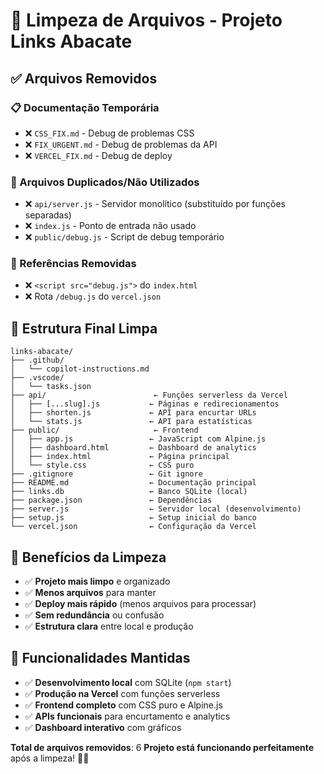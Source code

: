 # 🧹 Limpeza de Arquivos - Projeto Links Abacate

## ✅ Arquivos Removidos

### 📋 Documentação Temporária
- ❌ `CSS_FIX.md` - Debug de problemas CSS
- ❌ `FIX_URGENT.md` - Debug de problemas da API
- ❌ `VERCEL_FIX.md` - Debug de deploy

### 🔄 Arquivos Duplicados/Não Utilizados  
- ❌ `api/server.js` - Servidor monolítico (substituído por funções separadas)
- ❌ `index.js` - Ponto de entrada não usado
- ❌ `public/debug.js` - Script de debug temporário

### 🔗 Referências Removidas
- ❌ `<script src="debug.js">` do `index.html`
- ❌ Rota `/debug.js` do `vercel.json`

## 📁 Estrutura Final Limpa

```
links-abacate/
├── .github/
│   └── copilot-instructions.md
├── .vscode/
│   └── tasks.json
├── api/                        ← Funções serverless da Vercel
│   ├── [...slug].js           ← Páginas e redirecionamentos
│   ├── shorten.js             ← API para encurtar URLs
│   └── stats.js               ← API para estatísticas
├── public/                     ← Frontend
│   ├── app.js                 ← JavaScript com Alpine.js
│   ├── dashboard.html         ← Dashboard de analytics
│   ├── index.html             ← Página principal
│   └── style.css              ← CSS puro
├── .gitignore                 ← Git ignore
├── README.md                  ← Documentação principal
├── links.db                   ← Banco SQLite (local)
├── package.json               ← Dependências
├── server.js                  ← Servidor local (desenvolvimento)
├── setup.js                   ← Setup inicial do banco
└── vercel.json                ← Configuração da Vercel
```

## 🎯 Benefícios da Limpeza

- ✅ **Projeto mais limpo** e organizado
- ✅ **Menos arquivos** para manter
- ✅ **Deploy mais rápido** (menos arquivos para processar)
- ✅ **Sem redundância** ou confusão
- ✅ **Estrutura clara** entre local e produção

## 🚀 Funcionalidades Mantidas

- ✅ **Desenvolvimento local** com SQLite (`npm start`)
- ✅ **Produção na Vercel** com funções serverless
- ✅ **Frontend completo** com CSS puro e Alpine.js
- ✅ **APIs funcionais** para encurtamento e analytics
- ✅ **Dashboard interativo** com gráficos

**Total de arquivos removidos**: 6
**Projeto está funcionando perfeitamente** após a limpeza! 🧹✨
